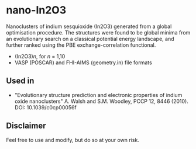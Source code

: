 nano-In2O3
==========

Nanoclusters of indium sesquioxide (In2O3) generated from a global optimisation procedure. 
The structures were found to be global minima from an evolutionary search on a classical potential 
energy landscape, and further ranked using the PBE exchange-correlation functional.
- (In2O3)*n*, for *n* = 1,10
- VASP (POSCAR) and FHI-AIMS (geometry.in) file formats

Used in
------------
- "Evolutionary structure prediction and electronic properties of indium oxide nanoclusters" A. Walsh and S.M. Woodley, PCCP 12, 8446 (2010). DOI: 10.1039/c0cp00056f
 
Disclaimer
----------
Feel free to use and modify, but do so at your own risk.